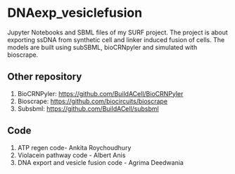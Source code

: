 # DNAexp_vesiclefusion
Jupyter Notebooks and SBML files of my SURF project. The project is about exporting ssDNA from synthetic cell and linker induced fusion of cells. The models are built using subSBML, bioCRNpyler and simulated with bioscrape.
 
 ## Other repository 
1. BioCRNPyler: https://github.com/BuildACell/BioCRNPyler
2. Bioscrape: https://github.com/biocircuits/bioscrape
3. Subsbml: https://github.com/BuildACell/subsbml

## Code
1. ATP regen code- Ankita Roychoudhury
2. Violacein pathway code - Albert Anis
3. DNA export and vesicle fusion code - Agrima Deedwania
